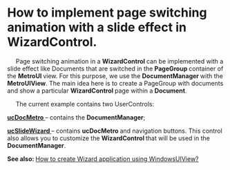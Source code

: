 # How to implement page switching animation with a slide effect in WizardControl.


<p>     Page switching animation in a <strong>WizardControl </strong>can be implemented with a slide effect like Documents that are switched in the <strong>PageGroup </strong>container of the <strong>MetroUI </strong>view. For  this purpose, we use the <strong>DocumentManager </strong>with the <strong>MetroUIView</strong>. The main idea here is to create a PageGroup with documents and show a particular <strong>WizardControl </strong>page within a <strong>Document</strong>. </p><p>     The current example contains two UserControls: </p><p><strong><u>ucDocMetro </u></strong>– contains the <strong>DocumentManager</strong>;</p><p><strong><u>ucSlideWizard </u></strong>– contains <strong>ucDocMetro </strong>and navigation buttons. This control also allows you to customize the <strong>WizardControl </strong>that will be used in the <strong>DocumentManager</strong>.</p><p><strong>See also:</strong><strong> </strong><a href="https://www.devexpress.com/Support/Center/p/Q502681">How to create Wizard application using WindowsUIView?</a></p>

<br/>


